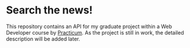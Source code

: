 # Search the news!

This repository contains an API for my graduate project within a Web Developer course by [Practicum](https://practicum.com). 
As the project is still in work, the detailed description will be added later.
